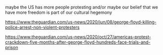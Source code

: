 maybe the US has more people protesting and/or maybe our belief that we have more freedom is part of our cultural hegemony

https://www.theguardian.com/us-news/2020/jun/08/george-floyd-killing-police-arrest-non-violent-protesters

https://www.theguardian.com/us-news/2020/oct/27/americas-protest-crackdown-five-months-after-george-floyd-hundreds-face-trials-and-prison
